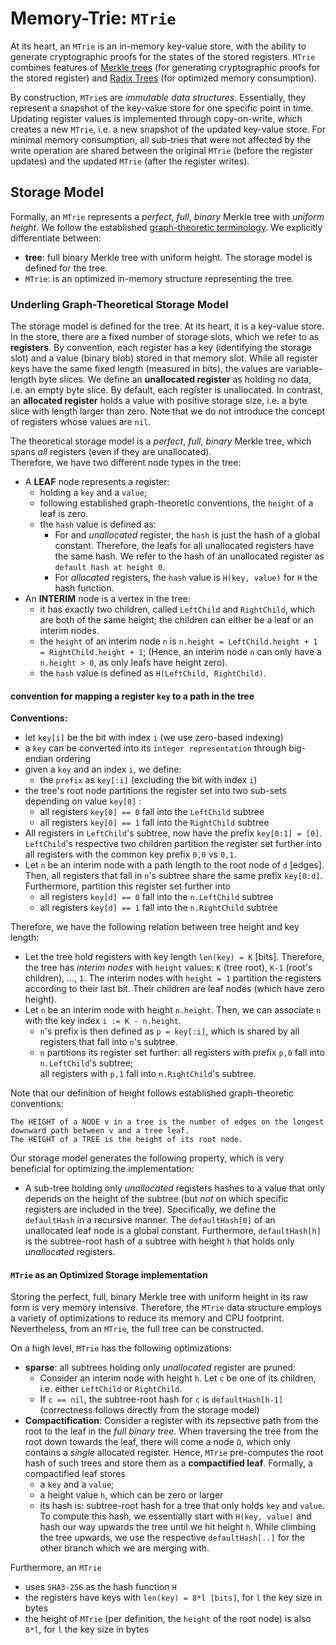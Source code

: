 # Memory-Trie: `MTrie`

At its heart, an `MTrie` is an in-memory key-value store, with the ability to generate cryptographic proofs
for the states of the stored registers.  `MTrie` combines features of [Merkle trees](https://en.wikipedia.org/wiki/Merkle_tree) 
(for generating cryptographic proofs for the stored register) and [Radix Trees](https://en.wikipedia.org/wiki/Radix_tree)
(for optimized memory consumption).

By construction, `MTrie`s are _immutable data structures_. Essentially, they represent a snapshot of the key-value store
for one specific point in time. Updating register values is implemented through
copy-on-write, which creates a new `MTrie`, i.e. a new snapshot of the updated key-value store.
For minimal memory consumption, all sub-tries that were not affected by the write 
operation are shared between the original `MTrie` (before the register updates) and the updated `MTrie`
(after the register writes).

## Storage Model
Formally, an `MTrie` represents a *perfect*, *full*, *binary* Merkle tree with *uniform height*. 
We follow the established [graph-theoretic terminology](https://en.wikipedia.org/wiki/Binary_tree). 
We explicitly differentiate between:
 * **tree**: full binary Merkle tree with uniform height. The storage model is defined for the tree.
 * `MTrie`: is an optimized in-memory structure representing the tree.
 
### Underling Graph-Theoretical Storage Model

The storage model is defined for the tree. At its heart, it is a key-value store.
In the store, there are a fixed number of storage slots, which we refer to as **registers**.
By convention, each register has a key (identifying  the storage slot) and a value 
(binary blob) stored in that memory slot. While all register keys have the same fixed length
(measured in bits), the values are variable-length byte slices.
We define an **unallocated register** as holding no data, i.e. an empty byte slice.
By default, each register is unallocated. In contrast, an **allocated register**
holds a value with positive storage size, i.e. a byte slice with length larger than zero.
Note that we do not introduce the concept of registers whose values are `nil`. 

The theoretical storage model is a *perfect*, *full*, *binary* Merkle tree, which
spans _all_ registers (even if they are unallocated).   
Therefore, we have two different node types in the tree:
 * A **LEAF** node represents a register:
    - holding a `key` and a `value`; 
    - following established graph-theoretic conventions, the `height` of a leaf is zero.
    - the `hash` value is defined as:
      - For and _unallocated_ register, the `hash` is just the hash of a global constant.
        Therefore, the leafs for all unallocated registers have the same hash.
        We refer to the hash of an unallocated register as `default hash at height 0`.
      - For  _allocated_ registers, the `hash` value is `H(key, value)` for `H` the hash function.
 * An **INTERIM** node is a vertex in the tree:
    - it has exactly two children, called `LeftChild` and `RightChild`, which are both of the same height;
      the children can either be a leaf or an interim nodes. 
    - the `height` of an interim node `n` is `n.height = LeftChild.height + 1 = RightChild.height + 1`;
      (Hence, an interim node `n` can only have a `n.height > 0`, as only leafs have height zero).  
    - the `hash` value is defined as `H(LeftChild, RightChild)`.
   
#### convention for mapping a register `key` to a path in the tree

**Conventions:**
* let `key[i]` be the bit with index `i` (we use zero-based indexing)
* a `key` can be converted into its `integer representation` through big-endian ordering
* given a `key` and an index `i`, we define:
  - the `prefix` as `key[:i]` (excluding the bit with index `i`)
* the tree's root node partitions the register set into two sub-sets 
  depending on value `key[0]` :
  - all registers `key[0] == 0` fall into the `LeftChild` subtree
  - all registers `key[0] == 1` fall into the `RightChild` subtree
* All registers in `LeftChild`'s subtree, now have the prefix `key[0:1] = [0]`.
  `LeftChild`'s respective two children partition the register set further 
  into all registers with the common key prefix `0,0` vs `0,1`.  
* Let `n` be an interim node with a path length to the root node of `d` [edges].
  Then, all registers that fall in `n`'s subtree share the same prefix `key[0:d]`.
  Furthermore, partition this register set further into 
  - all registers `key[d] == 0` fall into the `n.LeftChild` subtree
  - all registers `key[d] == 1` fall into the `n.RightChild` subtree
    
Therefore, we have the following relation between tree height and key length:
 * Let the tree hold registers with key length `len(key) = K` [bits].
   Therefore, the tree has _interim nodes_ with `height` values: `K` (tree root),
   `K-1` (root's children), ..., `1`. The interim nodes with `height = 1`
   partition the registers according to their last bit. Their children are leaf nodes
   (which have zero height).   
 * Let `n` be an interim node with height `n.height`. Then, we can associate `n` with 
   the key index `i := K - n.height`.    
    - `n`'s prefix is then defined as `p = key[:i]`, which is shared by 
      all registers that fall into `n`'s subtree. 
    - `n` partitions its register set further:
      all registers with prefix `p,0` fall into `n.LeftChild`'s subtree;      
      all registers with `p,1` fall into `n.RightChild`'s subtree.     

Note that our definition of height follows established graph-theoretic conventions: 
```
The HEIGHT of a NODE v in a tree is the number of edges on the longest downward path between v and a tree leaf.
The HEIGHT of a TREE is the height of its root node.
``` 

Our storage model generates the following property, which is very beneficial
for optimizing the implementation:   
* A sub-tree holding only _unallocated_ registers hashes to a value that 
  only depends on the height of the subtree 
  (but _not_ on which specific registers are included in the tree).
  Specifically, we define the `defaultHash` in a recursive manner. 
  The `defaultHash[0]` of an unallocated leaf node is a global constant. 
  Furthermore, `defaultHash[h]` is the subtree-root hash of 
  a subtree with height `h` that holds only _unallocated_ registers.


#### `MTrie` as an Optimized Storage implementation

Storing the perfect, full, binary Merkle tree with uniform height in its raw form is very
memory intensive. Therefore, the `MTrie` data structure employs a variety of optimizations
to reduce its memory and CPU footprint. Nevertheless, from an `MTrie`, the full tree can be constructed.  

On a high level, `MTrie` has the following optimizations: 
* **sparse**: all subtrees holding only _unallocated_ register are pruned:
  - Consider an interim node with height `h`. 
    Let `c` be one of its children, i.e. either `LeftChild` or `RightChild`. 
  - If `c == nil`, the subtree-root hash for `c` is `defaultHash[h-1]` 
    (correctness follows directly from the storage model) 
* **Compactification**:
  Consider a register with its repsective path from the root to the leaf in the _full binary tree_.
  When traversing the tree from the root down towards the leaf, there will come a node `Ω`, which only 
  contains a _single_ allocated register. Hence, `MTrie` pre-computes the root hash of such trees and 
  store them as a **compactified leaf**. Formally, a compactified leaf stores 
    - a `key` and a `value`; 
    - a height value `h`, which can be zero or larger
    - its hash is: subtree-root hash for a tree that only holds `key` and `value`. 
      To compute this hash, we essentially start with `H(key, value)` and hash our way 
      upwards the tree until we hit height `h`. While climbing the tree upwards, 
      we use the respective `defaultHash[..]` for the other branch which we are merging with. 
   
Furthermore, an `MTrie` 
* uses `SHA3-256` as the hash function `H`
* the registers have keys with `len(key) = 8*l [bits]`, for `l` the key size in bytes
* the height of `MTrie` (per definition, the `height` of the root node) is also `8*l`,
  for `l` the key size in bytes  



